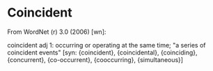 Coincident
==========
From WordNet (r) 3.0 (2006) [wn]:

  coincident
      adj 1: occurring or operating at the same time; "a series of
             coincident events" [syn: {coincident}, {coincidental},
             {coinciding}, {concurrent}, {co-occurrent},
             {cooccurring}, {simultaneous}]
